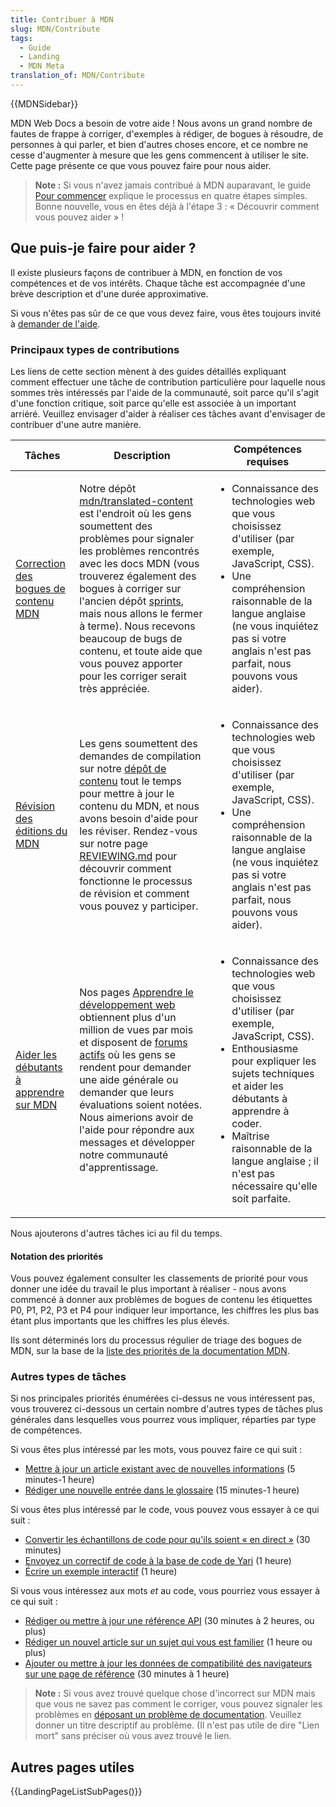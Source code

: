 ```yaml
---
title: Contribuer à MDN
slug: MDN/Contribute
tags:
  - Guide
  - Landing
  - MDN Meta
translation_of: MDN/Contribute
---
```

{{MDNSidebar}}

MDN Web Docs a besoin de votre aide ! Nous avons un grand nombre de fautes de frappe à corriger, d'exemples à rédiger, de bogues à résoudre, de personnes à qui parler, et bien d'autres choses encore, et ce nombre ne cesse d'augmenter à mesure que les gens commencent à utiliser le site. Cette page présente ce que vous pouvez faire pour nous aider.

> **Note :** Si vous n'avez jamais contribué à MDN auparavant, le guide [Pour commencer](/fr/docs/MDN/Contribute/Getting_started) explique le processus en quatre étapes simples. Bonne nouvelle, vous en êtes déjà à l'étape 3 : « Découvrir comment vous pouvez aider » !

## Que puis-je faire pour aider ?

Il existe plusieurs façons de contribuer à MDN, en fonction de vos compétences et de vos intérêts. Chaque tâche est accompagnée d'une brève description et d'une durée approximative.

Si vous n'êtes pas sûr de ce que vous devez faire, vous êtes toujours invité à [demander de l'aide](/fr/docs/MDN/Contribute/Getting_started#step_4_ask_for_help).

### Principaux types de contributions

Les liens de cette section mènent à des guides détaillés expliquant comment effectuer une tâche de contribution particulière pour laquelle nous sommes très intéressés par l'aide de la communauté, soit parce qu'il s'agit d'une fonction critique, soit parce qu'elle est associée à un important arriéré. Veuillez envisager d'aider à réaliser ces tâches avant d'envisager de contribuer d'une autre manière.

<table class="standard-table">
  <thead>
    <tr>
      <th scope="col">Tâches</th>
      <th scope="col">Description</th>
      <th scope="col">Compétences requises</th>
    </tr>
  </thead>
  <tbody>
    <tr>
      <td>
        <a href="/fr/docs/MDN/Contribute/Fixing_MDN_content_bugs"
          >Correction des bogues de contenu MDN</a
        >
      </td>
      <td>
        Notre dépôt
        <a href="https://github.com/mdn/translated-content/issues"
          >mdn/translated-content</a
        >
        est l'endroit où les gens soumettent des problèmes pour signaler les
        problèmes rencontrés avec les docs MDN (vous trouverez également des
        bogues à corriger sur l'ancien dépôt
        <a href="https://github.com/mdn/sprints/">sprints</a>, mais nous allons
        le fermer à terme). Nous recevons beaucoup de bugs de contenu, et toute
        aide que vous pouvez apporter pour les corriger serait très appréciée.
      </td>
      <td>
        <ul>
          <li>
            Connaissance des technologies web que vous choisissez d'utiliser
            (par exemple, JavaScript, CSS).
          </li>
          <li>
            Une compréhension raisonnable de la langue anglaise (ne vous
            inquiétez pas si votre anglais n'est pas parfait, nous pouvons vous
            aider).
          </li>
        </ul>
      </td>
    </tr>
    <tr>
      <td>
        <a
          href="https://github.com/mdn/translated-content/blob/main/README.md#reviewing-and-issue-queue"
          >Révision des éditions du MDN</a
        >
      </td>
      <td>
        Les gens soumettent des demandes de compilation sur notre
        <a href="https://github.com/mdn/translated-content">dépôt de contenu</a>
        tout le temps pour mettre à jour le contenu du MDN, et nous avons besoin
        d'aide pour les réviser. Rendez-vous sur notre page
        <a
          href="https://github.com/mdn/translated-content/blob/main/README.md#reviewing-and-issue-queue"
          >REVIEWING.md</a
        >
        pour découvrir comment fonctionne le processus de révision et comment
        vous pouvez y participer.
      </td>
      <td>
        <ul>
          <li>
            Connaissance des technologies web que vous choisissez d'utiliser
            (par exemple, JavaScript, CSS).
          </li>
          <li>
            Une compréhension raisonnable de la langue anglaise (ne vous
            inquiétez pas si votre anglais n'est pas parfait, nous pouvons vous
            aider).
          </li>
        </ul>
      </td>
    </tr>
    <tr>
      <td>
        <a href="/fr/docs/MDN/Contribute/Help_beginners"
          >Aider les débutants à apprendre sur MDN</a
        >
      </td>
      <td>
        Nos pages
        <a href="/fr/docs/Learn">Apprendre le développement web</a> obtiennent
        plus d'un million de vues par mois et disposent de
        <a href="https://discourse.mozilla.org/c/mdn/learn/250"
          >forums actifs</a
        >
        où les gens se rendent pour demander une aide générale ou demander que
        leurs évaluations soient notées. Nous aimerions avoir de l'aide pour
        répondre aux messages et développer notre communauté d'apprentissage.
      </td>
      <td>
        <ul>
          <li>
            Connaissance des technologies web que vous choisissez d'utiliser
            (par exemple, JavaScript, CSS).
          </li>
          <li>
            Enthousiasme pour expliquer les sujets techniques et aider les
            débutants à apprendre à coder.
          </li>
          <li>
            Maîtrise raisonnable de la langue anglaise ; il n'est pas nécessaire
            qu'elle soit parfaite.
          </li>
        </ul>
      </td>
    </tr>
  </tbody>
</table>

Nous ajouterons d'autres tâches ici au fil du temps.

#### Notation des priorités

Vous pouvez également consulter les classements de priorité pour vous donner une idée du travail le plus important à réaliser - nous avons commencé à donner aux problèmes de bogues de contenu les étiquettes P0, P1, P2, P3 et P4 pour indiquer leur importance, les chiffres les plus bas étant plus importants que les chiffres les plus élevés.

Ils sont déterminés lors du processus régulier de triage des bogues de MDN, sur la base de la [liste des priorités de la documentation MDN](/fr/docs/MDN/Contribute/Documentation_priorities).

### Autres types de tâches

Si nos principales priorités énumérées ci-dessus ne vous intéressent pas, vous trouverez ci-dessous un certain nombre d'autres types de tâches plus générales dans lesquelles vous pourrez vous impliquer, réparties par type de compétences.

Si vous êtes plus intéressé par les mots, vous pouvez faire ce qui suit :

- [Mettre à jour un article existant avec de nouvelles informations](/fr/docs/MDN/Contribute/Howto/Create_and_edit_pages#editing_an_existing_page) (5 minutes-1 heure)
- [Rédiger une nouvelle entrée dans le glossaire](/fr/docs/MDN/Contribute/Howto/Write_a_new_entry_in_the_Glossary) (15 minutes-1 heure)

Si vous êtes plus intéressé par le code, vous pouvez vous essayer à ce qui suit :

- [Convertir les échantillons de code pour qu'ils soient « en direct »](/fr/docs/MDN/Contribute/Howto/Convert_code_samples_to_be_live) (30 minutes)
- [Envoyez un correctif de code à la base de code de Yari](https://github.com/mdn/yari) (1 heure)
- [Écrire un exemple interactif](https://github.com/mdn/interactive-examples/blob/master/CONTRIBUTING.md) (1 heure)

Si vous vous intéressez aux mots _et_ au code, vous pourriez vous essayer à ce qui suit :

- [Rédiger ou mettre à jour une référence API](/fr/docs/MDN/Contribute/Howto/Write_an_API_reference) (30 minutes à 2 heures, ou plus)
- [Rédiger un nouvel article sur un sujet qui vous est familier](https://github.com/mdn/content#adding-a-new-document) (1 heure ou plus)
- [Ajouter ou mettre à jour les données de compatibilité des navigateurs sur une page de référence](/fr/docs/MDN/Structures/Compatibility_tables) (30 minutes à 1 heure)

> **Note :** Si vous avez trouvé quelque chose d'incorrect sur MDN mais que vous ne savez pas comment le corriger, vous pouvez signaler les problèmes en [déposant un problème de documentation](https://github.com/mdn/content/issues/new). Veuillez donner un titre descriptif au problème. (Il n'est pas utile de dire "Lien mort" sans préciser où vous avez trouvé le lien.

## Autres pages utiles

{{LandingPageListSubPages()}}
